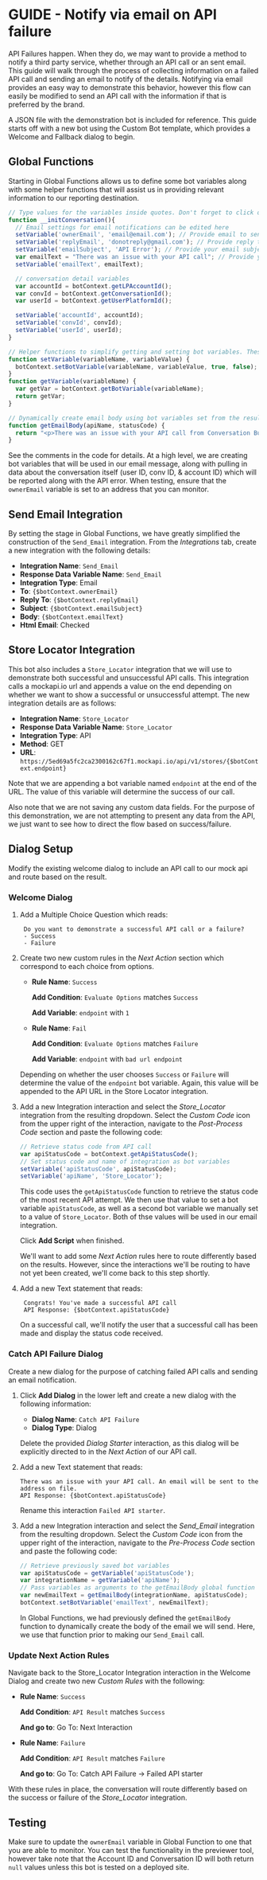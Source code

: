 # GUIDE - Notify via email on API failure

API Failures happen. When they do, we may want to provide a method to notify a third party service, whether through an API call or an sent email. This guide will walk through the process of collecting information on a failed API call and sending an email to notify of the details. Notifying via email provides an easy way to demonstrate this behavior, however this flow can easily be modified to send an API call with the information if that is preferred by the brand.

A JSON file with the demonstration bot is included for reference. This guide starts off with a new bot using the Custom Bot template, which provides a Welcome and Fallback dialog to begin.

## Global Functions

Starting in Global Functions allows us to define some bot variables along with some helper functions that will assist us in providing relevant information to our reporting destination.

```js
// Type values for the variables inside quotes. Don't forget to click on Save button after changes.
function __initConversation(){  
  // Email settings for email notifications can be edited here
  setVariable('ownerEmail', 'email@email.com'); // Provide email to send information gathered by bot
  setVariable('replyEmail', 'donotreply@gmail.com'); // Provide reply to email which is shown to the user
  setVariable('emailSubject', 'API Error'); // Provide your email subject 
  var emailText = "There was an issue with your API call"; // Provide your email text  
  setVariable('emailText', emailText);

  // conversation detail variables
  var accountId = botContext.getLPAccountId();
  var convId = botContext.getConversationId();
  var userId = botContext.getUserPlatformId();

  setVariable('accountId', accountId);
  setVariable('convId', convId);
  setVariable('userId', userId);
}  

// Helper functions to simplify getting and setting bot variables. These functions are used within pre/post process code blocks and should not be changed.
function setVariable(variableName, variableValue) {
  botContext.setBotVariable(variableName, variableValue, true, false);
}
function getVariable(variableName) {
  var getVar = botContext.getBotVariable(variableName);
  return getVar;
}

// Dynamically create email body using bot variables set from the results of our integration calls along with conversation variables pulled in at conversation init.
function getEmailBody(apiName, statusCode) {
  return "<p>There was an issue with your API call from Conversation Builder</p><ul><li>Integration Name: " + apiName + "</li> <li>Error Code: " + statusCode + "</li> <li> Account ID: " + getVariable('accountId') + "</li><li>Conversation ID: " + getVariable('convId') + "</li><li>User ID: " + getVariable('userId') + "</li></ul>";
}
```

See the comments in the code for details. At a high level, we are creating bot variables that will be used in our email message, along with pulling in data about the conversation itself (user ID, conv ID, & account ID) which will be reported along with the API error. When testing, ensure that the `ownerEmail` variable is set to an address that you can monitor.

## Send Email Integration

By setting the stage in Global Functions, we have greatly simplified the construction of the `Send_Email` integration. From the *Integrations* tab, create a new integration with the following details:

* **Integration Name**: `Send_Email`
* **Response Data Variable Name**: `Send_Email`
* **Integration Type**: Email
* **To**: `{$botContext.ownerEmail}`
* **Reply To**: `{$botContext.replyEmail}`
* **Subject**: `{$botContext.emailSubject}`
* **Body**: `{$botContext.emailText}`
* **Html Email**: Checked

## Store Locator Integration

This bot also includes a `Store_Locator` integration that we will use to demonstrate both successful and unsuccessful API calls. This integration calls a mockapi.io url and appends a value on the end depending on whether we want to show a successful or unsuccessful attempt. The new integration details are as follows:

* **Integration Name**: `Store_Locator`
* **Response Data Variable Name**: `Store_Locator`
* **Integration Type**: API
* **Method**: GET
* **URL**: `https://5ed69a5fc2ca2300162c67f1.mockapi.io/api/v1/stores/{$botContext.endpoint}`

Note that we are appending a bot variable named `endpoint` at the end of the URL. The value of this variable will determine the success of our call.

Also note that we are not saving any custom data fields. For the purpose of this demonstration, we are not attempting to present any data from the API, we just want to see how to direct the flow based on success/failure.

## Dialog Setup

Modify the existing welcome dialog to include an API call to our mock api and route based on the result.

### Welcome Dialog

1. Add a Multiple Choice Question which reads:

   ```
    Do you want to demonstrate a successful API call or a failure?
    - Success
    - Failure
   ```

2. Create two new custom rules in the *Next Action* section which correspond to each choice from options.

     * **Rule Name**: `Success`

        **Add Condition**: `Evaluate Options` matches `Success`

        **Add Variable**: `endpoint` with `1`

     * **Rule Name**: `Fail`

        **Add Condition**: `Evaluate Options` matches `Failure`

        **Add Variable**: `endpoint` with `bad url endpoint`

      Depending on whether the user chooses `Success` or `Failure` will determine the value of the `endpoint` bot variable. Again, this value will be appended to the API URL in the Store Locator integration.

3. Add a new Integration interaction and select the *Store_Locator* integration from the resulting dropdown. Select the *Custom Code* icon from the upper right of the interaction, navigate to the *Post-Process Code* section and paste the following code:

    ```js
    // Retrieve status code from API call
    var apiStatusCode = botContext.getApiStatusCode();
    // Set status code and name of integration as bot variables
    setVariable('apiStatusCode', apiStatusCode);
    setVariable('apiName', 'Store_Locator');
    ```

    This code uses the `getApiStatusCode` function to retrieve the status code of the most recent API attempt. We then use that value to set a bot variable `apiStatusCode`, as well as a second bot variable we manually set to a value of `Store_Locator`. Both of thse values will be used in our email integration.

    Click **Add Script** when finished.

    We'll want to add some *Next Action* rules here to route differently based on the results. However, since the interactions we'll be routing to have not yet been created, we'll come back to this step shortly.

4. Add a new Text statement that reads:

   ```
    Congrats! You've made a successful API call
    API Response: {$botContext.apiStatusCode}
   ```

    On a successful call, we'll notify the user that a successful call has been made and display the status code received.

### Catch API Failure Dialog

Create a new dialog for the purpose of catching failed API calls and sending an email notification.

1. Click **Add Dialog** in the lower left and create a new dialog with the following information:
   * **Dialog Name**: `Catch API Failure`
   * **Dialog Type**: Dialog

   Delete the provided *Dialog Starter* interaction, as this dialog will be explicitly directed to in the *Next Action* of our API call.

2. Add a new Text statement that reads:

    ```
    There was an issue with your API call. An email will be sent to the address on file.
    API Response: {$botContext.apiStatusCode}
    ```

    Rename this interaction `Failed API starter`.

3. Add a new Integration interaction and select the *Send_Email* integration from the resulting dropdown. Select the *Custom Code* icon from the upper right of the interaction, navigate to the *Pre-Process Code* section and paste the following code:

    ```js
    // Retrieve previously saved bot variables
    var apiStatusCode = getVariable('apiStatusCode');
    var integrationName = getVariable('apiName');
    // Pass variables as arguments to the getEmailBody global function and set the result as the new emailText variable to prepare the email to be sent.
    var newEmailText = getEmailBody(integrationName, apiStatusCode);
    botContext.setBotVariable('emailText', newEmailText);
    ```

    In Global Functions, we had previously defined the `getEmailBody` function to dynamically create the body of the email we will send. Here, we use that function prior to making our `Send_Email` call.

### Update Next Action Rules

Navigate back to the Store_Locator Integration interaction in the Welcome Dialog and create two new *Custom Rules* with the following:

* **Rule Name**: `Success`

     **Add Condition**: `API Result` matches `Success`

     **And go to**: Go To: Next Interaction

* **Rule Name**: `Failure`

     **Add Condition**: `API Result` matches `Failure`

     **And go to**: Go To: Catch API Failure -> Failed API starter

With these rules in place, the conversation will route differently based on the success or failure of the *Store_Locator* integration.

## Testing

Make sure to update the `ownerEmail` variable in Global Function to one that you are able to monitor. You can test the functionality in the previewer tool, however take note that the Account ID and Conversation ID will both return `null` values unless this bot is tested on a deployed site.
